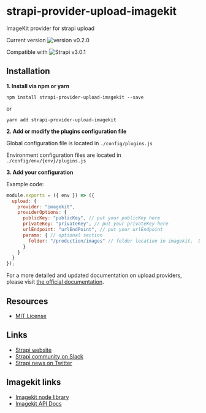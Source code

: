 # strapi-provider-upload-imagekit

ImageKit provider for strapi upload

Current version 
![version v0.2.0](https://img.shields.io/badge/Version-0.2.0-956fff "version v0.2.0")

Compatible with
![Strapi v3.0.1](https://img.shields.io/badge/Strapi_version-3.0.1-956fff "Strapi v3.0.1")

## Installation

**1. Install via npm or yarn**

```
npm install strapi-provider-upload-imagekit --save
```

or

```
yarn add strapi-provider-upload-imagekit
```

**2. Add or modify the plugins configuration file**

Global configuration file is located in `./config/plugins.js`

Environment configuration files are located in `./config/env/{env}/plugins.js`

**3. Add your configuration**

Example code:

```js
module.exports = ({ env }) => ({
  upload: {
    provider: "imagekit",
    providerOptions: {
      publicKey: "publicKey", // put your publicKey here
      privateKey: "privateKey", // put your privateKey here
      urlEndpoint: "urlEndPoint", // put your urlEndpoint
      params: { // optional section
        folder: "/production/images" // folder location in imagekit.  Defaults to "/" if value is not supplied
      }
    }
  }
});
```

For a more detailed and updated documentation on upload providers, please visit [the official documentation](https://strapi.io/documentation/v3.x/plugins/upload.html#using-a-provider).

## Resources

- [MIT License](LICENSE.md)

## Links
- [Strapi website](http://strapi.io/)
- [Strapi community on Slack](http://slack.strapi.io)
- [Strapi news on Twitter](https://twitter.com/strapijs)

## Imagekit links
- [Imagekit node library](https://www.npmjs.com/package/imagekit)
- [Imagekit API Docs](https://docs.imagekit.io/api-reference/api-introduction)
